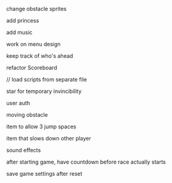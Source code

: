 
change obstacle sprites

add princess

add music

work on menu design

keep track of who's ahead

refactor Scoreboard

// load scripts from separate file

star for temporary invincibility

user auth

moving obstacle

item to allow 3 jump spaces

item that slows down other player

sound effects

after starting game, have countdown before race actually starts

save game settings after reset
